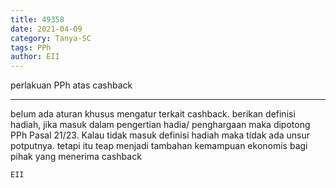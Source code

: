 ```yaml
---
title: 49358
date: 2021-04-09
category: Tanya-SC
tags: PPh
author: EII
---
```


perlakuan PPh atas cashback

---

belum ada aturan khusus mengatur terkait cashback. berikan definisi hadiah, jika masuk dalam pengertian hadia/ penghargaan maka dipotong PPh Pasal 21/23. Kalau tidak masuk definisi hadiah maka tidak ada unsur potputnya. tetapi itu teap menjadi tambahan kemampuan ekonomis bagi pihak yang menerima cashback

`EII`
